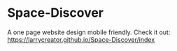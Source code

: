 # Space-Discover
A one page website design mobile friendly. Check it out: https://larrycreator.github.io/Space-Discover/index
